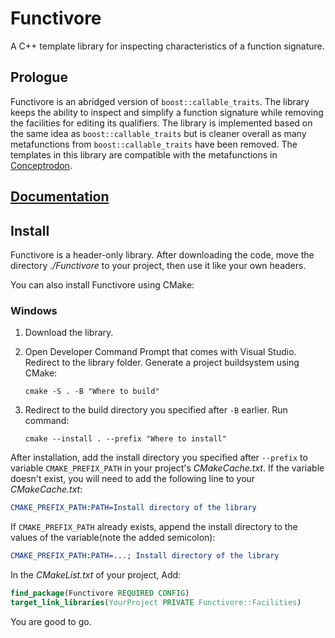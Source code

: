 # Functivore

A C++ template library for inspecting characteristics of a function signature.

## Prologue

Functivore is an abridged version of `boost::callable_traits`.
The library keeps the ability to inspect and simplify a function signature while removing the facilities for editing its qualifiers.
The library is implemented based on the same idea as `boost::callable_traits` but is cleaner overall as many metafunctions from `boost::callable_traits` have been removed.
The templates in this library are compatible with the metafunctions in [Conceptrodon](https://github.com/AmazingMonster/conceptrodon).

## [Documentation](./DOCS.md)

## Install

Functivore is a header-only library. After downloading the code, move the directory *./Functivore* to your project, then use it like your own headers.

You can also install Functivore using CMake:

### Windows

1. Download the library.

2. Open Developer Command Prompt that comes with Visual Studio. Redirect to the library folder. Generate a project buildsystem using CMake:

    ```Shell
    cmake -S . -B "Where to build"
    ```

3. Redirect to the build directory you specified after `-B` earlier. Run command:

    ```Shell
    cmake --install . --prefix "Where to install"
    ```

After installation, add the install directory you specified after `--prefix` to variable `CMAKE_PREFIX_PATH` in your project's *CMakeCache.txt*. If the variable doesn't exist, you will need to add the following line to your *CMakeCache.txt*:

```CMake
CMAKE_PREFIX_PATH:PATH=Install directory of the library
```

If `CMAKE_PREFIX_PATH` already exists,
append the install directory to the values of the variable(note the added semicolon):

```CMake
CMAKE_PREFIX_PATH:PATH=...; Install directory of the library
```

In the *CMakeList.txt* of your project, Add:

```CMake
find_package(Functivore REQUIRED CONFIG)
target_link_libraries(YourProject PRIVATE Functivore::Facilities)
```

You are good to go.
